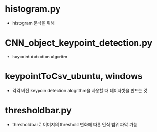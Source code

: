# histogram.py
- histogram 분석을 위해 

# CNN_object_keypoint_detection.py
- keypoint detection algoritm

# keypointToCsv_ubuntu, windows
- 각각 버전 keypoin detection alogrithm을 사용할 때 데이터셋을 만드는 것

# thresholdbar.py 
- thresholdbar로 이미지의 threshold 변화에 따른 인식 범위 파악 가능
